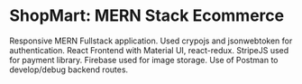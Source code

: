 # ShopMart: MERN Stack Ecommerce
Responsive MERN Fullstack application. Used crypojs and
jsonwebtoken for authentication. React Frontend with Material
UI, react-redux. StripeJS used for payment library. Firebase
used for image storage. Use of Postman to develop/debug
backend routes.
